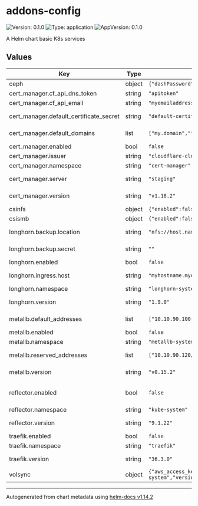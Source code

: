 # addons-config

![Version: 0.1.0](https://img.shields.io/badge/Version-0.1.0-informational?style=flat-square) ![Type: application](https://img.shields.io/badge/Type-application-informational?style=flat-square) ![AppVersion: 0.1.0](https://img.shields.io/badge/AppVersion-0.1.0-informational?style=flat-square)

A Helm chart basic K8s services

## Values

| Key | Type | Default | Description |
|-----|------|---------|-------------|
| ceph | object | `{"dashPassword":"myPassword","enabled":false,"ingress":{"host":"myhostname.mydomain"},"namespace":"rook-ceph"}` | obsolete settings for ceph. Do not use |
| cert_manager.cf_api_dns_token | string | `"apitoken"` | cloudflare API token |
| cert_manager.cf_api_email | string | `"myemailaddress"` | cloudflare email address |
| cert_manager.default_certificate_secret | string | `"default-certificate-secret"` | name of the secret that will hold the default certificate |
| cert_manager.default_domains | list | `["my.domain","*.my.domain"]` | list of domains to be valid in the default certificate |
| cert_manager.enabled | bool | `false` | flag to enable or disable cert-manager |
| cert_manager.issuer | string | `"cloudflare-clusterissuer"` | name of the ClusterIssuer to be created |
| cert_manager.namespace | string | `"cert-manager"` | target namespace for cert-manager |
| cert_manager.server | string | `"staging"` | LetsEncrypt server to use, should be `staging` or `production` |
| cert_manager.version | string | `"v1.18.2"` | version of cert-manager helm chart from https://charts.jetstack.io |
| csinfs | object | `{"enabled":false,"host":"nfs.server.name","share":"/share","version":"v4.7.0"}` | obsolete settings for csinfs. Do not use |
| csismb | object | `{"enabled":false,"password":"password","share":"smb.server.name/share","username":"user","version":"v1.14.0"}` | obsolete settings for csismb. Do not use |
| longhorn.backup.location | string | `"nfs://host.name:/export/path"` | backup target for longhorn volumes, and optional secret with credentials |
| longhorn.backup.secret | string | `""` | optional, existing, secret if neededd to access the backup location |
| longhorn.enabled | bool | `false` | flag to enable or disable longhorn |
| longhorn.ingress.host | string | `"myhostname.mydomain"` | hostname for ingress to the longhorn dasshboard |
| longhorn.namespace | string | `"longhorn-system"` | target namespace for longhorn |
| longhorn.version | string | `"1.9.0"` | version of the longhorn helm chart from https://charts.longhorn.io |
| metallb.default_addresses | list | `["10.10.90.100-10.10.90.110"]` | list of address ranges for automatically assignable addresses |
| metallb.enabled | bool | `false` | flag to enable or disable metallb |
| metallb.namespace | string | `"metallb-system"` | target namespace for metallb |
| metallb.reserved_addresses | list | `["10.10.90.120/30"]` | list of address ranges that need to be explictly requested for an Ingress/Service |
| metallb.version | string | `"v0.15.2"` | version of the metallb chart from https://metallb.github.io/metallb |
| reflector.enabled | bool | `false` | flag to enable or disable the deployment of https://github.com/emberstack/kubernetes-reflector |
| reflector.namespace | string | `"kube-system"` | target namespace for reflector |
| reflector.version | string | `"9.1.22"` | version of reflector helm chart from https://emberstack.github.io/helm-charts |
| traefik.enabled | bool | `false` | flag to enable or disable traefik |
| traefik.namespace | string | `"traefik"` | target namespace for traefik |
| traefik.version | string | `"36.3.0"` | version of the traefik helm chart from https://traefik.github.io/charts |
| volsync | object | `{"aws_access_key_id":"aws_access_key_id","aws_secret_access_key":"aws_secret_access_key","enabled":false,"endpoint":"http://my.s3.provider:port/bucket","namespace":"volsync-system","version":"0.9.1"}` | obsolete settings for volsync. Do not use |

----------------------------------------------
Autogenerated from chart metadata using [helm-docs v1.14.2](https://github.com/norwoodj/helm-docs/releases/v1.14.2)
